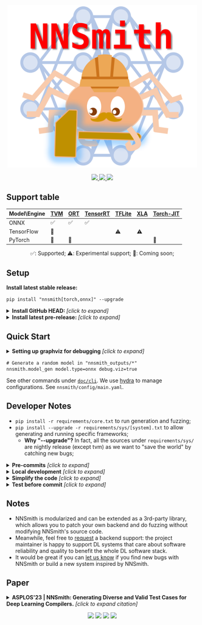 <p align="center">
    <img src="https://github.com/ganler/nnsmith-logo/raw/master/nnsmith-logo.svg", width="500">
</p>

<p align="center">
    <a href="https://github.com/ise-uiuc/nnsmith/actions/workflows/ci.yaml"><img src="https://github.com/ise-uiuc/nnsmith/actions/workflows/ci.yaml/badge.svg">
    <a href="https://pypi.org/project/nnsmith/"><img src="https://img.shields.io/pypi/v/nnsmith?color=g">
    <a href="https://github.com/ise-uiuc/nnsmith/blob/main/LICENSE"><img src="https://img.shields.io/pypi/l/nnsmith"></a>
</p>

## Support table

<center>

| Model\Engine | [TVM](https://github.com/apache/tvm) | [ORT](https://github.com/microsoft/onnxruntime) | [TensorRT](https://github.com/NVIDIA/TensorRT) | [TFLite](https://www.tensorflow.org/lite) | [XLA](https://www.tensorflow.org/xla) | [Torch-JIT](https://pytorch.org/docs/stable/jit.html) |
| ------------ | ------------------------------------ | ----------------------------------------------- | ---------------------------------------------- | ----------------------------------------- | ------------------------------------- | ----------------------------------------------------- |
| ONNX         | ✅                                    | ✅                                               | ✅                                              |                                           |                                       |                                                       |
| TensorFlow   | 🔨                                    |                                                 |                                                | ⚠️                                         | ⚠️                                     |                                                       |
| PyTorch      | 🔨                                    | 🔨                                               |                                                |                                           |                                       | 🔨                                                     |




✅: Supported; ⚠️: Experimental support; 🔨: Coming soon;

</center>

## Setup

**Install latest stable release:**

```shell
pip install "nnsmith[torch,onnx]" --upgrade
```

<details><summary><b>Install GitHub HEAD: </b> <i>[click to expand]</i></summary>
<div>

```shell
pip install "git+https://github.com/ise-uiuc/nnsmith@main#egg=nnsmith[torch,onnx]" --upgrade
# or pip install "git+ssh://git@github.com/ise-uiuc/nnsmith@main#egg=nnsmith[torch,onnx]" --upgrade
```

</div>
</details>

<details><summary><b>Install latest pre-release: </b> <i>[click to expand]</i></summary>
<div>

```shell
pip install "nnsmith[torch,onnx]"                     \
            --pre --upgrade                           \
            --index-url https://test.pypi.org/simple/ \
            --extra-index-url https://pypi.org/simple/
```

</div>
</details>


## Quick Start

<details><summary><b>Setting up graphviz for debugging</b> <i>[click to expand]</i></summary>
<div>

Graphviz provides `dot` for visualizing graphs in nice pictures. But it needs to be installed via the following methods:

```shell
sudo apt-get install graphviz graphviz-dev      # Linux
brew install graphviz                           # MacOS
conda install --channel conda-forge pygraphviz  # Conda
choco install graphviz                          # Windows

pip install pygraphviz  # Final step.
```

Also see [pygraphviz install guidance](https://pygraphviz.github.io/documentation/stable/install.html).

</div>
</details>

```shell
# Generate a random model in "nnsmith_outputs/*"
nnsmith.model_gen model.type=onnx debug.viz=true
```

See other commands under [`doc/cli`](doc/cli.md). We use [hydra](https://hydra.cc/) to manage configurations. See `nnsmith/config/main.yaml`.

## Developer Notes

- `pip install -r requirements/core.txt` to run generation and fuzzing;
- `pip install --upgrade -r requirements/sys/[system].txt` to allow generating and running specific frameworks;
  -  **Why "--upgrade"?** In fact, all the sources under `requirements/sys/` are nightly release (except tvm) as we want to "save the world" by catching new bugs;

<details><summary><b>Pre-commits</b> <i>[click to expand]</i></summary>
<div>

You can use `pre-commit` to simpify development:

- `pip install -r requirements/dev.txt`;
- `pre-commit install`;
- `pre-commit` will run upon a commit; To explicitly run `pre-commit` for all files: `pre-commit run --all-files`.

</div>
</details>

<details><summary><b>Local development</b> <i>[click to expand]</i></summary>
<div>

- Develop locally by setting `export PYTHONPATH=$PYTHONPATH:$(pwd)` (`pwd` should be this git folder.)
- Set `PYTHONPATH=""` when doing `pip install nnsmith` from online version.

</div>
</details>

<details><summary><b>Simplify the code</b> <i>[click to expand]</i></summary>
<div>

*Simplicity is prerequisite for reliability.* --Edsger W. Dijkstra

We want **code simplicity**: keeping minimal dependencies and focusing on a small set of simple APIs to make NNSmith maintainable to developers and reliable to users.

</div>
</details>

<details><summary><b>Test before commit</b> <i>[click to expand]</i></summary>
<div>

```shell
# env of torch & tf will conflict so split their unit tests.
pytest tests/core -s
pytest tests/torch -s
pytest tests/tensorflow -s
```

</div>
</details>

## Notes

+ NNSmith is modularized and can be extended as a 3rd-party library, which allows you to patch your own backend and do fuzzing without modifying NNSmith's source code.
+ Meanwhile, feel free to [request](https://github.com/ise-uiuc/nnsmith/issues) a backend support: the project maintainer is happy to support DL systems that care about software reliability and quality to benefit the whole DL software stack.
+ It would be great if you can [let us know](https://github.com/ise-uiuc/nnsmith/issues) if you find new bugs with NNSmith or build a new system inspired by NNSmith.

## Paper

<details><summary><b>ASPLOS'23 | NNSmith: Generating Diverse and Valid Test Cases for Deep Learning Compilers.</b> <i>[click to expand citation]</i></summary>
<div>

```bibtex
@article{liu2022finding,
  title={Finding Deep-Learning Compilation Bugs with NNSmith},
  author={Liu, Jiawei and Lin, Jinkun and Ruffy, Fabian and Tan, Cheng and Li, Jinyang and Panda, Aurojit and Zhang, Lingming},
  journal={arXiv preprint arXiv:2207.13066},
  year={2022}
}
```

</div>
</details>

<p align="center">
    <a href="https://arxiv.org/abs/2207.13066"><img src="https://img.shields.io/badge/arXiv-2207.13066-b31b1b.svg"></a>
    <a href="http://nnsmith-asplos.rtfd.io/"><img src="https://img.shields.io/badge/artifact-doc-black.svg"></a>
    <a href="https://github.com/ganler/nnsmith-asplos-artifact"><img src="https://img.shields.io/badge/artifact-git-black.svg"></a>
    <a href="https://doi.org/10.5281/zenodo.7200841"><img src="https://zenodo.org/badge/DOI/10.5281/zenodo.7200841.svg"></a>
</p>
